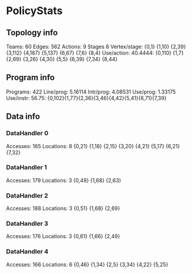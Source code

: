 # PolicyStats
## Topology info
Teams:		60
Edges:		562
Actions:	9
Stages		8
Vertex/stage:	{0,1} {1,10} {2,39} {3,112} {4,187} {5,137} {6,67} {7,6} {8,4} 
Use/action:	40.4444: {0,110} {1,7} {2,69} {3,26} {4,30} {5,5} {6,39} {7,34} {8,44} 

## Program info
Programs:	422
Line/prog:	5.16114
Intr/prog:	4.08531
Use/prog:	1.33175
Use/instr:	56.75: {0,102}{1,77}{2,36}{3,46}{4,42}{5,41}{6,71}{7,39}

## Data info

### DataHandler 0
Accesses:	165
Locations:	8
{0,21} {1,18} {2,15} {3,20} {4,21} {5,17} {6,21} {7,32} 

### DataHandler 1
Accesses:	179
Locations:	3
{0,48} {1,68} {2,63} 

### DataHandler 2
Accesses:	188
Locations:	3
{0,51} {1,68} {2,69} 

### DataHandler 3
Accesses:	176
Locations:	3
{0,61} {1,66} {2,49} 

### DataHandler 4
Accesses:	166
Locations:	6
{0,46} {1,34} {2,5} {3,34} {4,22} {5,25} 